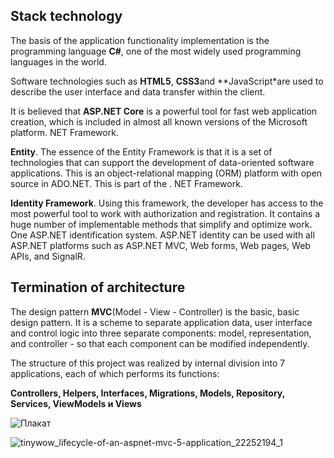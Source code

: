 ## Stack technology
The basis of the application functionality implementation is the programming language **C#**, one of the most widely used programming languages in the world.

Software technologies such as **HTML5**, **CSS3**and **JavaScript*are used to describe the user interface and data transfer within the client. 

It is believed that **ASP.NET Core** is a powerful tool for fast web application creation, which is included in almost all known versions of the Microsoft platform. NET Framework.

**Entity**. The essence of the Entity Framework is that it is a set of technologies that can support the development of data-oriented software applications. This is an object-relational mapping (ORM) platform with open source in ADO.NET. This is part of the . NET Framework.

**Identity Framework**. Using this framework, the developer has access to the most powerful tool to work with authorization and registration. It contains a huge number of implementable methods that simplify and optimize work. One ASP.NET identification system. ASP.NET identity can be used with all ASP.NET platforms such as ASP.NET MVC, Web forms, Web pages, Web APIs, and SignalR.

## Termination of architecture
The design pattern **MVC**(Model - View - Controller) is the basic, basic design pattern. It is a scheme to separate application data, user interface and control logic into three separate components: model, representation, and controller - so that each component can be modified independently.

The structure of this project was realized by internal division into 7 applications, each of which performs its functions:

   **Controllers, Helpers, Interfaces, Migrations, Models, Repository, Services, ViewModels и Views**

![Плакат](https://user-images.githubusercontent.com/91983402/234527068-1c28798d-e533-4cd8-86b0-35a18d41d1d1.jpg)

![tinywow_lifecycle-of-an-aspnet-mvc-5-application_22252194_1](https://user-images.githubusercontent.com/91983402/236423855-043411fa-56eb-4cf0-8f60-036de665f518.jpg)
